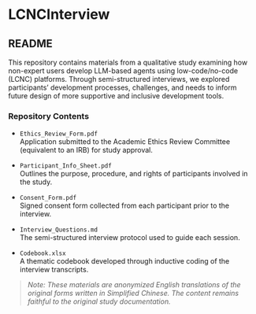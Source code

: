 # LCNCInterview

## README

This repository contains materials from a qualitative study examining how non-expert users develop LLM-based agents using low-code/no-code (LCNC) platforms. Through semi-structured interviews, we explored participants’ development processes, challenges, and needs to inform future design of more supportive and inclusive development tools.

### Repository Contents

- `Ethics_Review_Form.pdf`  
  Application submitted to the Academic Ethics Review Committee (equivalent to an IRB) for study approval.

- `Participant_Info_Sheet.pdf`  
  Outlines the purpose, procedure, and rights of participants involved in the study.

- `Consent_Form.pdf`  
  Signed consent form collected from each participant prior to the interview.

- `Interview_Questions.md`  
  The semi-structured interview protocol used to guide each session.

- `Codebook.xlsx`  
  A thematic codebook developed through inductive coding of the interview transcripts.

> *Note: These materials are anonymized English translations of the original forms written in Simplified Chinese. The content remains faithful to the original study documentation.*


